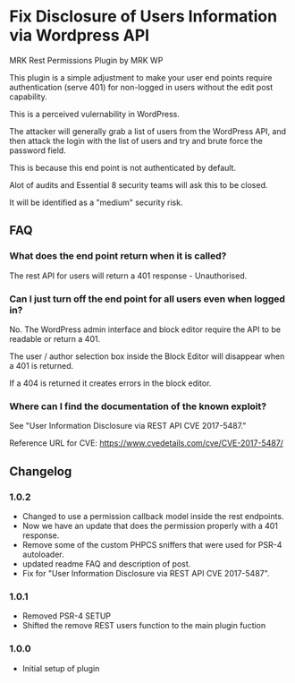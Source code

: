 # Fix Disclosure of Users Information via Wordpress API

MRK Rest Permissions Plugin by MRK WP

This plugin is a simple adjustment to make your user end points require authentication (serve 401) for non-logged in users without the edit post capability.

This is a perceived vulernability in WordPress.

The attacker will generally grab a list of users from the WordPress API, and then attack the login with the list of users and try and brute force the password field.

This is because this end point is not authenticated by default.

Alot of audits and Essential 8 security teams will ask this to be closed.

It will be identified as a "medium" security risk.

## FAQ

### What does the end point return when it is called?

The rest API for users will return a 401 response - Unauthorised.

### Can I just turn off the end point for all users even when logged in?

No. The WordPress admin interface and block editor require the API to be readable or return a 401.

The user / author selection box inside the Block Editor will disappear when a 401 is returned.

If a 404 is returned it creates errors in the block editor.

### Where can I find the documentation of the known exploit?

See "User Information Disclosure via REST API CVE 2017-5487."

Reference URL for CVE: <https://www.cvedetails.com/cve/CVE-2017-5487/>

## Changelog

### 1.0.2
- Changed to use a permission callback model inside the rest endpoints.
- Now we have an update that does the permission properly with a 401 response.
- Remove some of the custom PHPCS sniffers that were used for PSR-4 autoloader.
- updated readme FAQ and description of post.
- Fix for "User Information Disclosure via REST API CVE 2017-5487".

### 1.0.1
- Removed PSR-4 SETUP
- Shifted the remove REST users function to the main plugin fuction

### 1.0.0
- Initial setup of plugin
